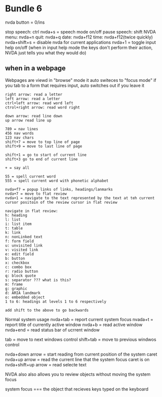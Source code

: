 # Bundle 6

nvda button = 0/ins

stop speech: ctrl
nvda+s = speech mode on/off
pause speech: shift
NVDA menu: nvda+n
quit: nvda+q
date: nvda+f12
time: nvda+f12(twice quickly)
nvda+shift+s = disable nvda for current applications
nvda+1 = toggle input help on/off (when in input help mode the keys don't perform their action, NVDA just tells you what they would do)

## when in a webpage

Webpages are viewd in "browse" mode
it auto switeces to "focus mode" if you tab to a form that requires input, auto switches out if you leave it

	right arrow: read a letter
	left arrow: read a letter
	ctrl+left arrow: read word left
	ctrol+right arrow: read word right

	down arrow: read line down
	up arrow read line up

	789 = nav lines
	456 nav words
	123 nav chars
	shift+7 = move to top line of page
	shift+9 = move to last line of page

	shift+1 = go to start of current line
	shift+3 go to end of current line

	+ = say all

	55 = spell current word
	555 = spell current word with phonetic alphabet

	nvda+f7 = popup links of links, headings/lanmarks
	nvda+7 = move to flat review
	nvda+1 = navigate to the text represented by the text at teh current cursor positoin of the review cursor in flat review

	navigate in flat review:
	h: heading
	l: list
	i: list item
	t: table
	k: link
	n: nonLinked text
	f: form field
	u: unvisited link
	v: visited link
	e: edit field
	b: button
	x: checkbox
	c: combo box
	r: radio button
	q: block quote
	s: separator ??? what is this?
	m: frame
	g: graphic
	d: ARIA landmark
	o: embedded object
	1 to 6: headings at levels 1 to 6 respectively

	add shift to the above to go backwards

Normal system usage
nvda+tab = report current system focus
nvada+t = report title of currently active window
nvda+b = read active window
nvda+end = read status bar of ucrrent window

tab = move to next windows control
shift+tab = move to previous windwos control

nvda+down arrow = start reading from current position of the system caret
nvda+up arrow = read the current line that the system focus caret is on
nvda+shift+up arrow = read selecte text

NVDA also also allows you to review objects without  moving the system focus

system focus === the object that recieves keys typed on the keyboard